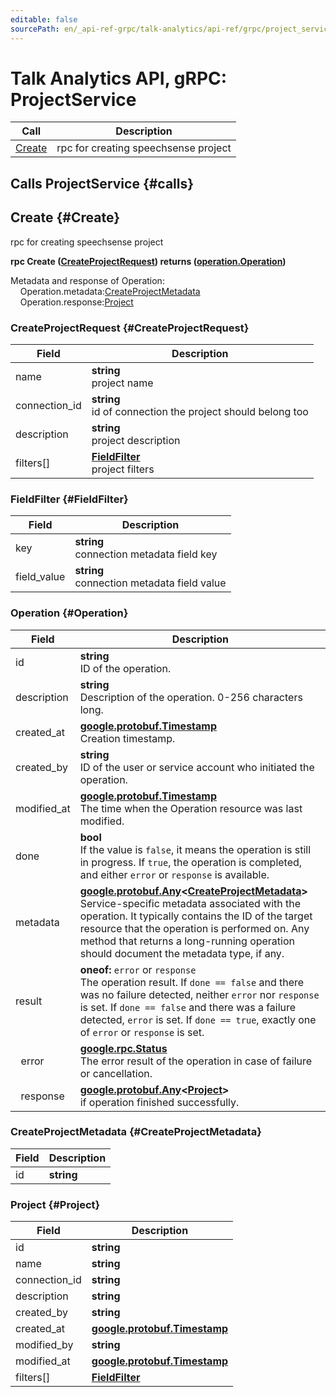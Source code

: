 ```yaml
---
editable: false
sourcePath: en/_api-ref-grpc/talk-analytics/api-ref/grpc/project_service.md
---
```


# Talk Analytics API, gRPC: ProjectService



| Call | Description |
| --- | --- |
| [Create](#Create) | rpc for creating speechsense project |

## Calls ProjectService {#calls}

## Create {#Create}

rpc for creating speechsense project

**rpc Create ([CreateProjectRequest](#CreateProjectRequest)) returns ([operation.Operation](#Operation))**

Metadata and response of Operation:<br>
	&nbsp;&nbsp;&nbsp;&nbsp;Operation.metadata:[CreateProjectMetadata](#CreateProjectMetadata)<br>
	&nbsp;&nbsp;&nbsp;&nbsp;Operation.response:[Project](#Project)<br>

### CreateProjectRequest {#CreateProjectRequest}

Field | Description
--- | ---
name | **string**<br>project name 
connection_id | **string**<br>id of connection the project should belong too 
description | **string**<br>project description 
filters[] | **[FieldFilter](#FieldFilter)**<br>project filters 


### FieldFilter {#FieldFilter}

Field | Description
--- | ---
key | **string**<br>connection metadata field key 
field_value | **string**<br>connection metadata field value 


### Operation {#Operation}

Field | Description
--- | ---
id | **string**<br>ID of the operation. 
description | **string**<br>Description of the operation. 0-256 characters long. 
created_at | **[google.protobuf.Timestamp](https://developers.google.com/protocol-buffers/docs/reference/google.protobuf#timestamp)**<br>Creation timestamp. 
created_by | **string**<br>ID of the user or service account who initiated the operation. 
modified_at | **[google.protobuf.Timestamp](https://developers.google.com/protocol-buffers/docs/reference/google.protobuf#timestamp)**<br>The time when the Operation resource was last modified. 
done | **bool**<br>If the value is `false`, it means the operation is still in progress. If `true`, the operation is completed, and either `error` or `response` is available. 
metadata | **[google.protobuf.Any](https://developers.google.com/protocol-buffers/docs/proto3#any)<[CreateProjectMetadata](#CreateProjectMetadata)>**<br>Service-specific metadata associated with the operation. It typically contains the ID of the target resource that the operation is performed on. Any method that returns a long-running operation should document the metadata type, if any. 
result | **oneof:** `error` or `response`<br>The operation result. If `done == false` and there was no failure detected, neither `error` nor `response` is set. If `done == false` and there was a failure detected, `error` is set. If `done == true`, exactly one of `error` or `response` is set.
&nbsp;&nbsp;error | **[google.rpc.Status](https://cloud.google.com/tasks/docs/reference/rpc/google.rpc#status)**<br>The error result of the operation in case of failure or cancellation. 
&nbsp;&nbsp;response | **[google.protobuf.Any](https://developers.google.com/protocol-buffers/docs/proto3#any)<[Project](#Project)>**<br>if operation finished successfully. 


### CreateProjectMetadata {#CreateProjectMetadata}

Field | Description
--- | ---
id | **string**<br> 


### Project {#Project}

Field | Description
--- | ---
id | **string**<br> 
name | **string**<br> 
connection_id | **string**<br> 
description | **string**<br> 
created_by | **string**<br> 
created_at | **[google.protobuf.Timestamp](https://developers.google.com/protocol-buffers/docs/reference/google.protobuf#timestamp)**<br> 
modified_by | **string**<br> 
modified_at | **[google.protobuf.Timestamp](https://developers.google.com/protocol-buffers/docs/reference/google.protobuf#timestamp)**<br> 
filters[] | **[FieldFilter](#FieldFilter1)**<br> 


